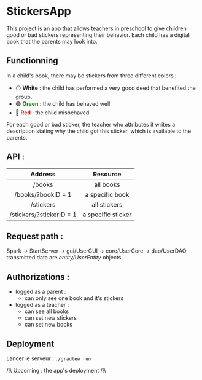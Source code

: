 # StickersApp

This project is an app that allows teachers in preschool to give children good or bad stickers representing their behavior. Each child has a digital book that the parents may look into.

## Functionning

In a child's book, there may be stickers from three different colors :

- &#x26AA; **White** : the child has performed a very good deed that benefited the group.
- &#x1F7E2;<span style = "color : green"> **Green** </span> : the child has behaved well.
- &#x1F534; <span style = "color : red"> **Red** </span> : the child misbehaved.

For each good or bad sticker, the teacher who attributes it writes a description stating why the child got this sticker, which is available to the parents.

## API :

| Address                           | Resource                              |
|:---------------------------------:|:-------------------:|
| /books                            | all books           |
| /books/?bookID = 1                | a specific book     |
| /stickers                         | all stickers        |
| /stickers/?stickerID = 1          | a specific sticker  |

## Request path :

Spark -> StartServer -> gui/UserGUI -> core/UserCore -> dao/UserDAO 
transmitted data are *entity/UserEntity* objects

## Authorizations :

- logged as a parent :
  - can only see one book and it's stickers
- logged as a teacher :
  - can see all books
  - can set new stickers
  - can set new books

## Deployment

Lancer le serveur : `./gradlew run`

/!\ Upcoming : the app's deployment /!\